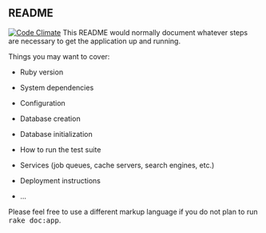 ## README

[![Code Climate](https://codeclimate.com/github/ricardojusto/speaker-queue/badges/gpa.svg)](https://codeclimate.com/github/ricardojusto/speaker-queue)
This README would normally document whatever steps are necessary to get the
application up and running.

Things you may want to cover:

* Ruby version

* System dependencies

* Configuration

* Database creation

* Database initialization

* How to run the test suite

* Services (job queues, cache servers, search engines, etc.)

* Deployment instructions

* ...


Please feel free to use a different markup language if you do not plan to run
<tt>rake doc:app</tt>.

